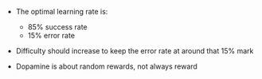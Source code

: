 
- The optimal learning rate is:
    - 85% success rate
    - 15% error rate

- Difficulty should increase to keep the error rate at around that 15% mark

- Dopamine is about random rewards, not always reward
